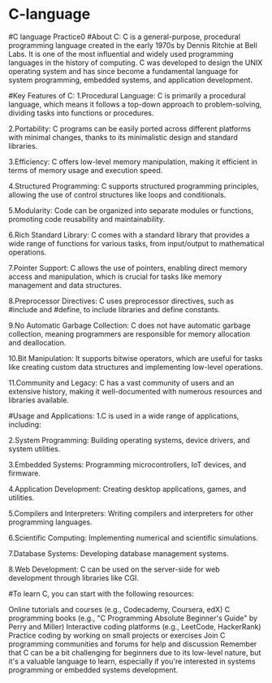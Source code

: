 # C-language
#C language Practice0
#About C:
C is a general-purpose, procedural programming language created in the early 1970s by Dennis Ritchie at Bell Labs. 
It is one of the most influential and widely used programming languages in the history of computing. 
C was developed to design the UNIX operating system and has since become a fundamental language for system programming, embedded systems, and application development.

#Key Features of C:
1.Procedural Language: C is primarily a procedural language, which means it follows a top-down approach to problem-solving, dividing tasks into functions or procedures.

2.Portability: C programs can be easily ported across different platforms with minimal changes, thanks to its minimalistic design and standard libraries.

3.Efficiency: C offers low-level memory manipulation, making it efficient in terms of memory usage and execution speed.

4.Structured Programming: C supports structured programming principles, allowing the use of control structures like loops and conditionals.

5.Modularity: Code can be organized into separate modules or functions, promoting code reusability and maintainability.

6.Rich Standard Library: C comes with a standard library that provides a wide range of functions for various tasks, from input/output to mathematical operations.

7.Pointer Support: C allows the use of pointers, enabling direct memory access and manipulation, which is crucial for tasks like memory management and data structures.

8.Preprocessor Directives: C uses preprocessor directives, such as #include and #define, to include libraries and define constants.

9.No Automatic Garbage Collection: C does not have automatic garbage collection, meaning programmers are responsible for memory allocation and deallocation.

10.Bit Manipulation: It supports bitwise operators, which are useful for tasks like creating custom data structures and implementing low-level operations.

11.Community and Legacy: C has a vast community of users and an extensive history, making it well-documented with numerous resources and libraries available.


#Usage and Applications:
1.C is used in a wide range of applications, including:

2.System Programming: Building operating systems, device drivers, and system utilities.

3.Embedded Systems: Programming microcontrollers, IoT devices, and firmware.

4.Application Development: Creating desktop applications, games, and utilities.

5.Compilers and Interpreters: Writing compilers and interpreters for other programming languages.

6.Scientific Computing: Implementing numerical and scientific simulations.

7.Database Systems: Developing database management systems.

8.Web Development: C can be used on the server-side for web development through libraries like CGI.


#To learn C, you can start with the following resources:

Online tutorials and courses (e.g., Codecademy, Coursera, edX)
C programming books (e.g., "C Programming Absolute Beginner's Guide" by Perry and Miller)
Interactive coding platforms (e.g., LeetCode, HackerRank)
Practice coding by working on small projects or exercises
Join C programming communities and forums for help and discussion
Remember that C can be a bit challenging for beginners due to its low-level nature,
but it's a valuable language to learn, especially if you're interested in systems programming or embedded systems development.
